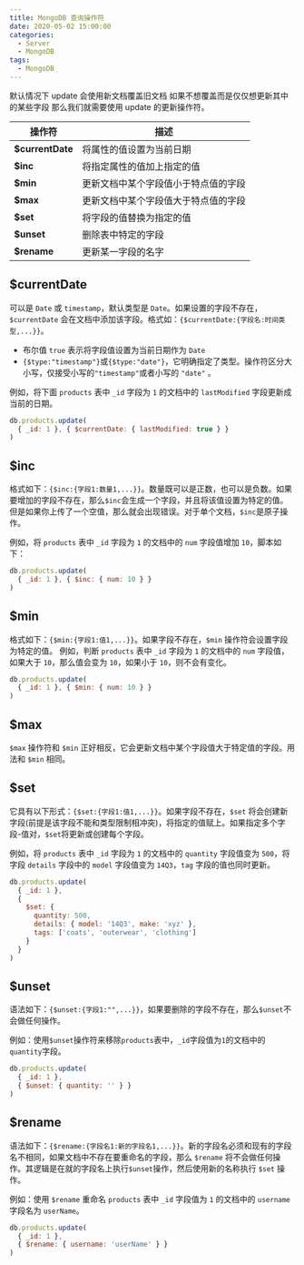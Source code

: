 ```yaml
---
title: MongoDB 查询操作符
date: 2020-05-02 15:00:00
categories:
  - Server
  - MongoDB
tags: 
  - MongoDB
---
```


默认情况下 update 会使用新文档覆盖旧文档 如果不想覆盖而是仅仅想更新其中的某些字段 那么我们就需要使用 update 的更新操作符。

<!-- more -->

| 操作符           | 描述                                 |
| ---------------- | ------------------------------------ |
| **$currentDate** | 将属性的值设置为当前日期             |
| **$inc**         | 将指定属性的值加上指定的值           |
| **$min**         | 更新文档中某个字段值小于特点值的字段 |
| **$max**         | 更新文档中某个字段值大于特点值的字段 |
| **$set**         | 将字段的值替换为指定的值             |
| **$unset**       | 删除表中特定的字段                   |
| **$rename**      | 更新某一字段的名字                   |

## $currentDate

可以是 `Date` 或 `timestamp`，默认类型是 `Date`。如果设置的字段不存在，`$currentDate` 会在文档中添加该字段。格式如：`{$currentDate:{字段名:时间类型,...}}`。

- 布尔值 `true` 表示将字段值设置为当前日期作为 `Date`
- `{$type:"timestamp"}`或`{$type:"date"}`，它明确指定了类型。操作符区分大小写，仅接受小写的`"timestamp"`或者小写的 `"date"` 。

例如，将下面 `products` 表中 `_id` 字段为 `1` 的文档中的 `lastModified` 字段更新成当前的日期。

~~~js
db.products.update(
  { _id: 1 }, { $currentDate: { lastModified: true } }
)
~~~

## $inc

格式如下：`{$inc:{字段1:数量1,...}}`。数量既可以是正数，也可以是负数。如果要增加的字段不存在，那么`$inc`会生成一个字段，并且将该值设置为特定的值。但是如果你上传了一个空值，那么就会出现错误。对于单个文档，`$inc`是原子操作。

例如，将 `products` 表中 `_id` 字段为 `1` 的文档中的 `num` 字段值增加 `10`，脚本如下：

~~~js
db.products.update(
  { _id: 1 }, { $inc: { num: 10 } }
)
~~~

## $min

格式如下：`{$min:{字段1:值1,...}}`。如果字段不存在，`$min` 操作符会设置字段为特定的值。
例如，判断 `products` 表中 `_id` 字段为 `1` 的文档中的 `num` 字段值，如果大于 `10`，那么值会变为 `10`，如果小于 `10`，则不会有变化。

~~~js
db.products.update(
  { _id: 1 }, { $min: { num: 10 } }
)
~~~

## $max

`$max` 操作符和 `$min` 正好相反，它会更新文档中某个字段值大于特定值的字段。用法和 `$min` 相同。


## $set

它具有以下形式：`{$set:{字段1:值1,...}}`。如果字段不存在，`$set` 将会创建新字段(前提是该字段不能和类型限制相冲突)，将指定的值赋上。如果指定多个字段-值对，`$set`将更新或创建每个字段。

例如，将 `products` 表中 `_id` 字段为 `1` 的文档中的 `quantity` 字段值变为 `500`，将字段 `details` 字段中的 `model` 字段值变为 `14Q3`，`tag` 字段的值也同时更新。

~~~js
db.products.update(
  { _id: 1 },
  {
    $set: {
      quantity: 500,
      details: { model: '14Q3', make: 'xyz' },
      tags: ['coats', 'outerwear', 'clothing']
    }
  }
)
~~~

## $unset

语法如下：`{$unset:{字段1:"",...}}`，如果要删除的字段不存在，那么`$unset`不会做任何操作。

例如：使用`$unset`操作符来移除`products`表中，`_id`字段值为`1`的文档中的`quantity`字段。

~~~js
db.products.update(
  { _id: 1 },
  { $unset: { quantity: '' } }
)
~~~

## $rename

语法如下：`{$rename:{字段名1:新的字段名1,...}}`。新的字段名必须和现有的字段名不相同，如果文档中不存在要重命名的字段，那么 `$rename` 将不会做任何操作。其逻辑是在就的字段名上执行`$unset`操作，然后使用新的名称执行 `$set` 操作。

例如：使用 `$rename` 重命名 `products` 表中 `_id` 字段值为 `1` 的文档中的 `username` 字段名为 `userName`。

~~~js
db.products.update(
  { _id: 1 },
  { $rename: { username: 'userName' } }
)
~~~
